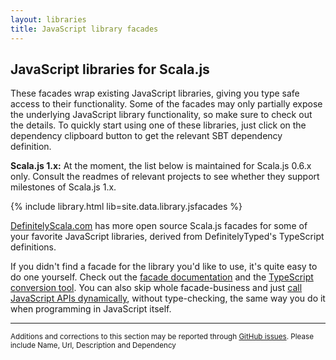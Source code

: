 ```yaml
---
layout: libraries
title: JavaScript library facades
---
```


## JavaScript libraries for Scala.js

These facades wrap existing JavaScript libraries, giving you type safe access to their functionality. Some of the
facades may only partially expose the underlying JavaScript library functionality, so make sure to check out the
details. To quickly start using one of these libraries, just click on the dependency clipboard button to get the
relevant SBT dependency definition.

**Scala.js 1.x:** At the moment, the list below is maintained for Scala.js 0.6.x only.
Consult the readmes of relevant projects to see whether they support milestones of Scala.js 1.x.

{% include library.html lib=site.data.library.jsfacades %}

[DefinitelyScala.com](https://definitelyscala.com/) has more open source Scala.js facades for some of your favorite JavaScript libraries, derived from DefinitelyTyped's TypeScript definitions.

If you didn't find a facade for the library you'd like to use, it's quite easy to do one yourself. Check out the
[facade documentation](../doc/interoperability/facade-types.html) and the
[TypeScript conversion tool](https://github.com/sjrd/scala-js-ts-importer).
You can also skip whole facade-business and just
[call JavaScript APIs dynamically](../doc/interoperability/facade-types.html#calling-javascript-from-scalajs-with-dynamic-types),
without type-checking, the same way you do it when programming in JavaScript itself.

-------

<small markdown="1">Additions and corrections to this section may be reported through
[GitHub issues](https://github.com/scala-js/scala-js-website/issues). Please include Name, Url, Description and
Dependency</small>
